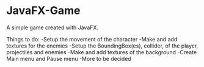 # JavaFX-Game
A simple game created with JavaFX.

Things to do:
  -Setup the movement of the character
  -Make and add textures for the enemies
  -Setup the BoundingBox(es), collider, of the player, projectiles and enemies
  -Make and add textures of the background
  -Create Main menu and Pause menu
  -More to be decided
